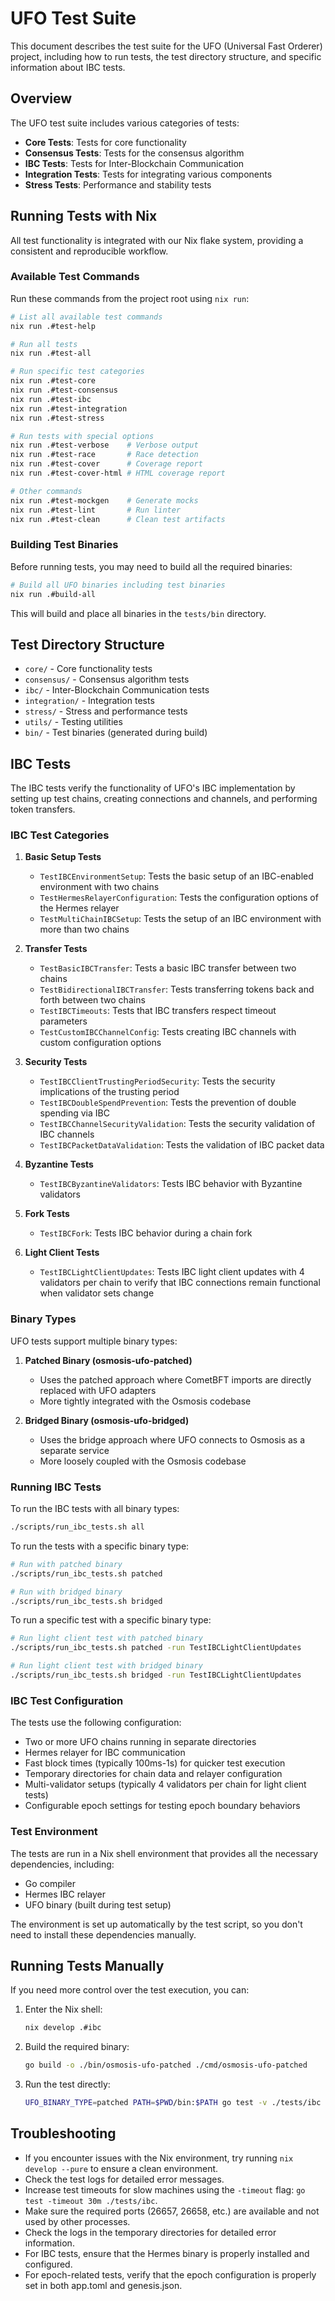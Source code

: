 # UFO Test Suite

This document describes the test suite for the UFO (Universal Fast Orderer) project, including how to run tests, the test directory structure, and specific information about IBC tests.

## Overview

The UFO test suite includes various categories of tests:

- **Core Tests**: Tests for core functionality
- **Consensus Tests**: Tests for the consensus algorithm
- **IBC Tests**: Tests for Inter-Blockchain Communication
- **Integration Tests**: Tests for integrating various components
- **Stress Tests**: Performance and stability tests

## Running Tests with Nix

All test functionality is integrated with our Nix flake system, providing a consistent and reproducible workflow.

### Available Test Commands

Run these commands from the project root using `nix run`:

```bash
# List all available test commands
nix run .#test-help

# Run all tests
nix run .#test-all

# Run specific test categories
nix run .#test-core
nix run .#test-consensus
nix run .#test-ibc
nix run .#test-integration
nix run .#test-stress

# Run tests with special options
nix run .#test-verbose    # Verbose output
nix run .#test-race       # Race detection
nix run .#test-cover      # Coverage report
nix run .#test-cover-html # HTML coverage report

# Other commands
nix run .#test-mockgen    # Generate mocks
nix run .#test-lint       # Run linter
nix run .#test-clean      # Clean test artifacts
```

### Building Test Binaries

Before running tests, you may need to build all the required binaries:

```bash
# Build all UFO binaries including test binaries
nix run .#build-all
```

This will build and place all binaries in the `tests/bin` directory.

## Test Directory Structure

- `core/` - Core functionality tests
- `consensus/` - Consensus algorithm tests
- `ibc/` - Inter-Blockchain Communication tests
- `integration/` - Integration tests
- `stress/` - Stress and performance tests
- `utils/` - Testing utilities
- `bin/` - Test binaries (generated during build)

## IBC Tests

The IBC tests verify the functionality of UFO's IBC implementation by setting up test chains, creating connections and channels, and performing token transfers.

### IBC Test Categories

1. **Basic Setup Tests**
   - `TestIBCEnvironmentSetup`: Tests the basic setup of an IBC-enabled environment with two chains
   - `TestHermesRelayerConfiguration`: Tests the configuration options of the Hermes relayer
   - `TestMultiChainIBCSetup`: Tests the setup of an IBC environment with more than two chains

2. **Transfer Tests**
   - `TestBasicIBCTransfer`: Tests a basic IBC transfer between two chains
   - `TestBidirectionalIBCTransfer`: Tests transferring tokens back and forth between two chains
   - `TestIBCTimeouts`: Tests that IBC transfers respect timeout parameters
   - `TestCustomIBCChannelConfig`: Tests creating IBC channels with custom configuration options

3. **Security Tests**
   - `TestIBCClientTrustingPeriodSecurity`: Tests the security implications of the trusting period
   - `TestIBCDoubleSpendPrevention`: Tests the prevention of double spending via IBC
   - `TestIBCChannelSecurityValidation`: Tests the security validation of IBC channels
   - `TestIBCPacketDataValidation`: Tests the validation of IBC packet data

4. **Byzantine Tests**
   - `TestIBCByzantineValidators`: Tests IBC behavior with Byzantine validators

5. **Fork Tests**
   - `TestIBCFork`: Tests IBC behavior during a chain fork

6. **Light Client Tests**
   - `TestIBCLightClientUpdates`: Tests IBC light client updates with 4 validators per chain to verify that IBC connections remain functional when validator sets change

### Binary Types

UFO tests support multiple binary types:

1. **Patched Binary (osmosis-ufo-patched)**
   - Uses the patched approach where CometBFT imports are directly replaced with UFO adapters
   - More tightly integrated with the Osmosis codebase

2. **Bridged Binary (osmosis-ufo-bridged)**
   - Uses the bridge approach where UFO connects to Osmosis as a separate service
   - More loosely coupled with the Osmosis codebase

### Running IBC Tests

To run the IBC tests with all binary types:

```bash
./scripts/run_ibc_tests.sh all
```

To run the tests with a specific binary type:

```bash
# Run with patched binary
./scripts/run_ibc_tests.sh patched

# Run with bridged binary
./scripts/run_ibc_tests.sh bridged
```

To run a specific test with a specific binary type:

```bash
# Run light client test with patched binary
./scripts/run_ibc_tests.sh patched -run TestIBCLightClientUpdates

# Run light client test with bridged binary
./scripts/run_ibc_tests.sh bridged -run TestIBCLightClientUpdates
```

### IBC Test Configuration

The tests use the following configuration:

- Two or more UFO chains running in separate directories
- Hermes relayer for IBC communication
- Fast block times (typically 100ms-1s) for quicker test execution
- Temporary directories for chain data and relayer configuration
- Multi-validator setups (typically 4 validators per chain for light client tests)
- Configurable epoch settings for testing epoch boundary behaviors

### Test Environment

The tests are run in a Nix shell environment that provides all the necessary dependencies, including:
- Go compiler
- Hermes IBC relayer
- UFO binary (built during test setup)

The environment is set up automatically by the test script, so you don't need to install these dependencies manually.

## Running Tests Manually

If you need more control over the test execution, you can:

1. Enter the Nix shell:
   ```bash
   nix develop .#ibc
   ```

2. Build the required binary:
   ```bash
   go build -o ./bin/osmosis-ufo-patched ./cmd/osmosis-ufo-patched
   ```

3. Run the test directly:
   ```bash
   UFO_BINARY_TYPE=patched PATH=$PWD/bin:$PATH go test -v ./tests/ibc -run TestIBCLightClientUpdates
   ```

## Troubleshooting

- If you encounter issues with the Nix environment, try running `nix develop --pure` to ensure a clean environment.
- Check the test logs for detailed error messages.
- Increase test timeouts for slow machines using the `-timeout` flag: `go test -timeout 30m ./tests/ibc`.
- Make sure the required ports (26657, 26658, etc.) are available and not used by other processes.
- Check the logs in the temporary directories for detailed error information.
- For IBC tests, ensure that the Hermes binary is properly installed and configured.
- For epoch-related tests, verify that the epoch configuration is properly set in both app.toml and genesis.json.
